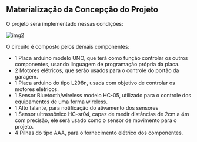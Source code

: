 ## Materialização da Concepção do Projeto

O projeto será implementado nessas condições:

![img2](https://i.imgur.com/8cG8emC.jpg)

O circuito é composto pelos demais componentes:

- 1 Placa arduino modelo UNO, que terá como função controlar os outros componentes, usando linguagem de programação própria da placa.
- 2 Motores elétricos, que serão usados para o controle do portão da garagem.
- 1 Placa arduino do tipo L298n, usada com objetivo de controlar os motores elétricos.
- 1 Sensor Bluetooth/wireless modelo HC-05, utilizado para o controle dos equipamentos de uma forma wireless.
- 1 Alto falante, para notificação do ativamento dos sensores
- 1 Sensor ultrassônico HC-sr04, capaz de medir distâncias de 2cm a 4m com precisão, ele será usado como o sensor de movimento para o projeto.
- 4 Pilhas do tipo AAA, para o fornecimento elétrico dos componentes.

